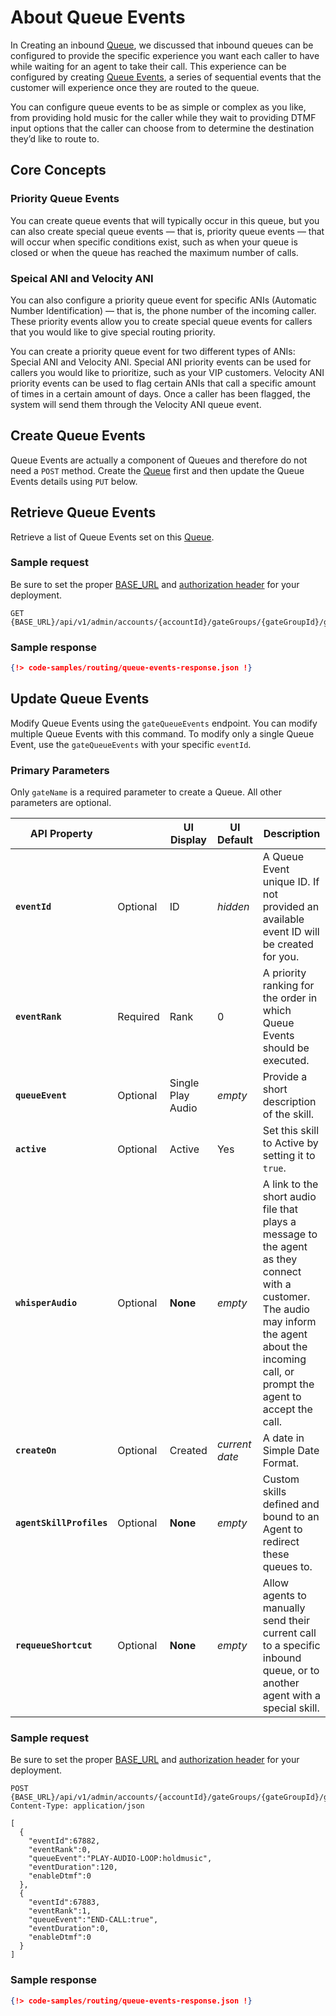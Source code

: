# About Queue Events

In Creating an inbound [Queue](queues.md), we discussed that inbound queues can be configured to provide the specific experience you want each caller to have while waiting for an agent to take their call. This experience can be configured by creating [Queue Events](queue-events.md), a series of sequential events that the customer will experience once they are routed to the queue.

You can configure queue events to be as simple or complex as you like, from providing hold music for the caller while they wait to providing DTMF input options that the caller can choose from to determine the destination they’d like to route to.

## Core Concepts

### Priority Queue Events

You can create queue events that will typically occur in this queue, but you can also create special queue events — that is, priority queue events — that will occur when specific conditions exist, such as when your queue is closed or when the queue has reached the maximum number of calls.

### Speical ANI and Velocity ANI

You can also configure a priority queue event for specific ANIs (Automatic Number Identification) — that is, the phone number of the incoming caller. These priority events allow you to create special queue events for callers that you would like to give special routing priority.

You can create a priority queue event for two different types of ANIs: Special ANI and Velocity ANI. Special ANI priority events can be used for callers you would like to prioritize, such as your VIP customers. Velocity ANI priority events can be used to flag certain ANIs that call a specific amount of times in a certain amount of days. Once a caller has been flagged, the system will send them through the Velocity ANI queue event.

## Create Queue Events

Queue Events are actually a component of Queues and therefore do not need a `POST` method.  Create the [Queue](queues.md) first and then update the Queue Events details using `PUT` below.

## Retrieve Queue Events

Retrieve a list of Queue Events set on this [Queue](queues.md).

### Sample request

Be sure to set the proper [BASE_URL](../../basics/uris.md#resources-and-parameters) and [authorization header](../../authentication/auth-ringcentral.md) for your deployment.

```http
GET {BASE_URL}/api/v1/admin/accounts/{accountId}/gateGroups/{gateGroupId}/gates/{gateId}/gateQueueEvents
```

### Sample response

```json
{!> code-samples/routing/queue-events-response.json !}
```

## Update Queue Events

Modify Queue Events using the `gateQueueEvents` endpoint.  You can modify multiple Queue Events with this command.  To modify only a single Queue Event, use the `gateQueueEvents` with your specific `eventId`.

### Primary Parameters

Only `gateName` is a required parameter to create a Queue. All other parameters are optional.

| API Property |  | UI Display | UI Default | Description |
|-|-|-|-|-|
| **`eventId`** | Optional | ID | *hidden* | A Queue Event unique ID. If not provided an available event ID will be created for you. |
| **`eventRank`** | Required | Rank | 0 | A priority ranking for the order in which Queue Events should be executed. |
| **`queueEvent`** | Optional | Single Play Audio | *empty* | Provide a short description of the skill. |
| **`active`** | Optional | Active | Yes | Set this skill to Active by setting it to `true`. |
| **`whisperAudio`** | Optional | **None** | *empty* | A link to the short audio file that plays a message to the agent as they connect with a customer. The audio may inform the agent about the incoming call, or prompt the agent to accept the call. |
| **`createOn`** | Optional | Created | *current date* | A date in Simple Date Format. |
| **`agentSkillProfiles`** | Optional | **None** | *empty* | Custom skills defined and bound to an Agent to redirect these queues to. |
| **`requeueShortcut`** | Optional | **None** | *empty* | Allow agents to manually send their current call to a specific inbound queue, or to another agent with a special skill. |

### Sample request

Be sure to set the proper [BASE_URL](../../basics/uris.md#resources-and-parameters) and [authorization header](../../authentication/auth-ringcentral.md) for your deployment.

```http
POST {BASE_URL}/api/v1/admin/accounts/{accountId}/gateGroups/{gateGroupId}/gates/{gateId}/gateQueueEvents
Content-Type: application/json

[
  {
    "eventId":67882,
    "eventRank":0,
    "queueEvent":"PLAY-AUDIO-LOOP:holdmusic",
    "eventDuration":120,
    "enableDtmf":0
  },
  {
    "eventId":67883,
    "eventRank":1,
    "queueEvent":"END-CALL:true",
    "eventDuration":0,
    "enableDtmf":0
  }
]    
```

### Sample response

```json
{!> code-samples/routing/queue-events-response.json !}
```

